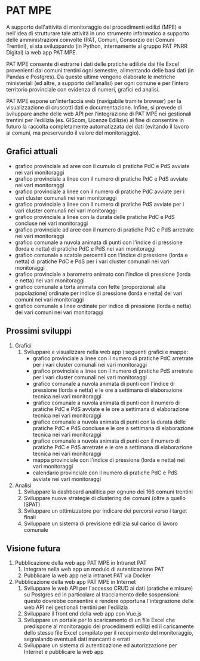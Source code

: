 PAT MPE
=======

A supporto dell'attività di monitoraggio dei procedimenti edilizi (MPE) e nell'idea di strutturare tale attività in uno strumento informatico a supporto delle amministrazioni coinvolte (PAT, Comuni, Consorzio dei Comuni Trentini), si sta sviluppando (in Python, internamente al gruppo PAT PNRR Digital) la web app PAT MPE.

PAT MPE consente di estrarre i dati delle pratiche edilizie dai file Excel provenienti dai comuni trentini ogni semestre, alimentando delle basi dati (in Pandas e Postgres). Da queste ultime vengono elaborate le metriche ministeriali (ed altre, a supporto dell’analisi) per ogni comune e per l’intero territorio provinciale con evidenza di numeri, grafici ed analisi.

PAT MPE espone un'interfaccia web (navigabile tramite browser) per la visualizzazione di cruscotti dati e documentazione. Infine, si prevede di sviluppare anche delle web API per l’integrazione di PAT MPE nei gestionali trentini per l’edilizia (es. GIScom, Licenze Edilizie) al fine di consentire in futuro la raccolta completamente automatizzata dei dati (evitando il lavoro ai comuni, ma preservando il valore del monitoraggio).


Grafici attuali
---------------

* grafico provinciale ad aree con il cumulo di pratiche PdC e PdS avviate nei vari monitoraggi
* grafico provinciale a linee con il numero di pratiche PdC e PdS avviate nei vari monitoraggi
* grafico provinciale a linee con il numero di pratiche PdC avviate per i vari cluster comunali nei vari monitoraggi
* grafico provinciale a linee con il numero di pratiche PdS avviate per i vari cluster comunali nei vari monitoraggi
* grafico provinciale a linee con la durata delle pratiche PdC e PdS concluse nei vari monitoraggi
* grafico provinciale ad aree con il numero di pratiche PdC e PdS arretrate nei vari monitoraggi
* grafico comunale a nuvola animata di punti con l'indice di pressione (lorda e netta) di pratiche PdC e PdS nei vari monitoraggi
* grafico comunale a scatole percentili con l'indice di pressione (lorda e netta) di pratiche PdC e PdS per i vari cluster comunali nei vari monitoraggi
* grafico provinciale a barometro animato con l'indice di pressione (lorda e netta) nei vari monitoraggi
* grafico comunale a torta animata con fette (proporzionali alla popolazione) ordinate per indice di pressione (lorda e netta) dei vari comuni nei vari monitoraggi
* grafico comunale a linee ordinate per indice di pressione (lorda e netta) dei vari comuni nei vari monitoraggi


Prossimi sviluppi
-----------------

1. Grafici
    1. Sviluppare e visualizzare nella web app i seguenti grafici e mappe:
        * grafico provinciale a linee con il numero di pratiche PdC arretrate per i vari cluster comunali nei vari monitoraggi
        * grafico provinciale a linee con il numero di pratiche PdS arretrate per i vari cluster comunali nei vari monitoraggi
        * grafico comunale a nuvola animata di punti con l'indice di pressione (lorda e netta) e le ore a settimana di elaborazione tecnica nei vari monitoraggi
        * grafico comunale a nuvola animata di punti con il numero di pratiche PdC e PdS avviate e le ore a settimana di elaborazione tecnica nei vari monitoraggi
        * grafico comunale a nuvola animata di punti con la durata delle pratiche PdC e PdS concluse e le ore a settimana di elaborazione tecnica nei vari monitoraggi
        * grafico comunale a nuvola animata di punti con il numero di pratiche PdC e PdS arretrate e le ore a settimana di elaborazione tecnica nei vari monitoraggi
        * mappa provinciale con l'indice di pressione (lorda e netta) nei vari monitoraggi
        * calendario provinciale con il numero di pratiche PdC e PdS avviate nei vari monitoraggi
2. Analisi
    1. Sviluppare la dashboard analitica per ognuno dei 166 comuni trentini
    2. Sviluppare nuove strategie di clustering dei comuni (oltre a quello ISPAT)
    3. Sviluppare un ottimizzatore per indicare dei percorsi verso i target finali
    4. Sviluppare un sistema di previsione edilizia sul carico di lavoro comunale


Visione futura
--------------

1. Pubblicazione della web app PAT MPE in Intranet PAT
    1. Integrare nella web app un modulo di autenticazione PAT
    2. Pubblicare la web app nella intranet PAT via Docker
2. Pubblicazione della web app PAT MPE in Internet
    1. Sviluppare le web API per l'accesso CRUD ai dati (pratiche e misure) su Postgres ed in particolare al tracciamento delle sospensioni: questo dovrebbe consentire e rendere opportuna l'integrazione delle web API nei gestionali trentini per l'edilizia
    2. Sviluppare il front end della web app con Vue.js
    3. Sviluppare un portale per lo scaricamento di un file Excel che predispone al monitoraggio dei procedimenti edilizi ed il caricamente dello stesso file Excel compilato per il recepimento del monitoraggio, segnalando eventuali dati mancanti o errati
    4. Sviluppare un sistema di autenticazione ed autorizzazione per Internet e pubblicare la web app
